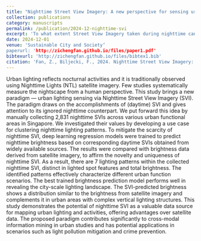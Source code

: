 ```yaml
---
title: "Nighttime Street View Imagery: A new perspective for sensing urban lighting landscape"
collection: publications
category: manuscripts
permalink: /publication/2024-12-nighttime-svi
excerpt: 'To what extent Street View Imagery taken during nighttime can be applied in urban research?'
date: 2024-12-01
venue: 'Sustainable City and Society‘
paperurl: 'http://zichengfan.github.io/files/paper1.pdf'
bibtexurl: 'http://zichengfan.github.io/files/bibtex1.bib'
citation: 'Fan, Z., Biljecki, F., 2024. Nighttime Street View Imagery: A new perspective for sensing urban lighting landscape. Sustainable Cities and Society 116, 105862. https://doi.org/10.1016/j.scs.2024.105862'
---
```

Urban lighting reflects nocturnal activities and it is traditionally observed using Nighttime Lights (NTL) satellite imagery. Few studies systematically measure the nightscape from a human perspective. This study brings a new paradigm — urban lighting sensing via Nighttime Street View Imagery (SVI). The paradigm draws on the accomplishments of (daytime) SVI and gives attention to its ignored nighttime counterpart. We put forward this idea by manually collecting 2,831 nighttime SVIs across various urban functional areas in Singapore. We investigated their values by developing a use case for clustering nighttime lighting patterns. To mitigate the scarcity of nighttime SVI, deep learning regression models were trained to predict nighttime brightness based on corresponding daytime SVIs obtained from widely available sources. The results were compared with brightness data derived from satellite imagery, to affirm the novelty and uniqueness of nighttime SVI. As a result, there are 7 lighting patterns within the collected nighttime SVI, distinct in lighted spot features and total brightness. The identified patterns effectively characterize different urban function scenarios. The best trained brightness prediction model performs well in revealing the city-scale lighting landscape. The SVI-predicted brightness shows a distribution similar to the brightness from satellite imagery and complements it in urban areas with complex vertical lighting structures. This study demonstrates the potential of nighttime SVI as a valuable data source for mapping urban lighting and activities, offering advantages over satellite data. The proposed paradigm contributes significantly to cross-modal information mining in urban studies and has potential applications in scenarios such as light pollution mitigation and crime prevention.


